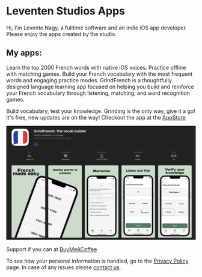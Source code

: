 # Leventen Studios Apps

Hi, I'm Levente Nagy, a fulltime software and an indie iOS app developer. Please enjoy the apps created by the studio.

## My apps:
Learn the top 2000 French words with native iOS voices. Practice offline with matching games. Build your French vocabulary with the most frequent words and engaging practice modes.
GrindFrench is a thoughtfully designed language learning app focused on helping you build and reinforce your French vocabulary through listening, matching, and word recognition games.

Build vocabulary, test your knowledge. Grinding is the only way, give it a go! It's free, new updates are on the way! Checkout the app at the [AppStore](https://apps.apple.com/ca/app/grindfrench-the-vocab-builder/id6747348434)

![GrindFrench](images/GrindFrench_released_alt.png)

Support if you can at [BuyMeACoffee](https://buymeacoffee.com/leventenstudios)

To see how your personal information is handled, go to the [Privacy Policy](./privacy-policy.html) page. In case of any issues please [contact us](mailto:leventenstudios@icloud.com).
